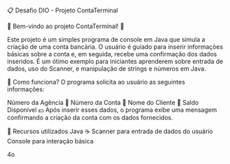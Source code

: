 📋 Desafio DIO - Projeto ContaTerminal

🎉 Bem-vindo ao projeto ContaTerminal! 🎉

Este projeto é um simples programa de console em Java que simula a criação de uma conta bancária. O usuário é guiado para inserir informações básicas sobre a conta e, em seguida, recebe uma confirmação dos dados inseridos. É um ótimo exemplo para iniciantes aprenderem sobre entrada de dados, uso do Scanner, e manipulação de strings e números em Java.

🚀 Como funciona?
O programa solicita ao usuário as seguintes informações:

Número da Agência 🏦
Número da Conta 🏢
Nome do Cliente 👤
Saldo Disponível 💵
Após inserir esses dados, o programa exibe uma mensagem confirmando a criação da conta com os dados fornecidos.

🧩 Recursos utilizados
Java ☕
Scanner para entrada de dados do usuário
Console para interação básica






4o


